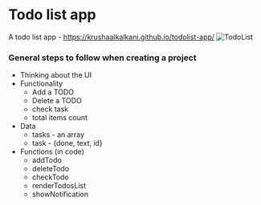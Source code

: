 # Todo list app
A todo list app - https://krushaalkalkani.github.io/todolist-app/
![TodoList](https://user-images.githubusercontent.com/98822297/209327170-68d2f185-966c-43ff-a92f-bdf21272ad6e.png)

### General steps to follow when creating a project

- Thinking about the UI
- Functionality
	- Add a TODO
	- Delete a TODO
	- check task
	- total items count
- Data
	- tasks - an array
	- task - {done, text, id}
- Functions (in code)
	- addTodo
	- deleteTodo
	- checkTodo
	- renderTodosList
	- showNotification
